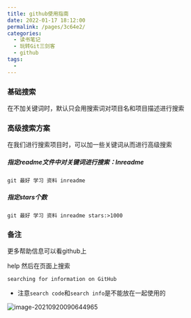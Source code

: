```yaml
---
title: github使用指南
date: 2022-01-17 18:12:00
permalink: /pages/3c64e2/
categories:
  - 读书笔记
  - 玩转Git三剑客
  - github
tags:
  - 
---
```

### 基础搜索

在不加关键词时，默认只会用搜索词对项目名和项目描述进行搜索

### 高级搜索方案

在我们进行搜索项目时，可以加一些关键词从而进行高级搜索



##### 指定readme文件中对关键词进行搜索：Inreadme

```
git 最好 学习 资料 inreadme
```



##### 指定stars个数

```
git 最好 学习 资料 inreadme stars:>1000
```









### 备注

更多帮助信息可以看github上

help 然后在页面上搜索

```
searching for information on GitHub
```

- 注意`search code`和`search info`是不能放在一起使用的

![image-20210920090644965](https://tva1.sinaimg.cn/large/008i3skNly1gumtj65bnaj61em0lfju302.jpg)